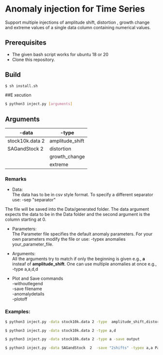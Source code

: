 # Anomaly injection for Time Series  
Support multiple injections of amplitude shift, distortion , growth change and extreme values of a single data column containing numerical values.


## Prerequisites
- The given bash script works for ubuntu 18 or 20 
- Clone this repository.

## Build
```bash
$ sh install.sh
```
##E xecution
```bash
$ python3 inject.py [arguments]
```
## Arguments

 | -data  | -type   
 | -------- | -------- | 
 | stock10k.data 2    | amplitude_shift |
 | SAGandStock  2  |distortion |  
 |   | growth_change |
 |   | extreme |   
 




### Remarks
- Data:\
The data has to be in csv style format. To specify a different separator use:
-sep  "separator"

The file will be saved into the Data/generated folder.
The data argument expects the data to be in the Data folder and the second argument
is the column starting at 0.
- Parameters:\
The Parameter file specifies the default anomaly parameters.
For your own parameters modify the file or use:
-typex anomalies your_parameter_file.

- Arguments:\
All the arguments try to match if only the beginning is given e.g.,  **a** insteaf of **amplitude_shift**.
One can use multiple anomalies at once e.g., -type a,a,d,d

- Plot and Save commands\
-withoutlegend\
-save filename\
-anomalydetails\
-plotoff
### Examples:
```bash
$ python3 inject.py -data stock10k.data 2 -type  amplitude_shift,distortion -anomalydetails

$ python3 inject.py -data stock10k.data 2 -type a,d 

$ python3 inject.py -data stock10k.data 2 -type a -save output 

$ python3 inject.py -data SAGandStock  2  -save "2shifts" -typex a,a Parameters -plotoff

```

[comment]: <> (### Additional experimental run)

[comment]: <> (The file runc.py has an optional argument -cont where one can continue working on the same anomalies and -delete to delete an anomalie by index)

[comment]: <> (#### Example)

[comment]: <> (```bash)

[comment]: <> ($ python3 runc.py -data Data/stock10k.data -col 2 -cont)

[comment]: <> (-t a -l 10 )

[comment]: <> (-t d   )

[comment]: <> (-t g)

[comment]: <> (-an )

[comment]: <> (1 {'type': 'amplitude_shift', 'factor': 8, 'index_range': &#40;690, 699&#41;} )

[comment]: <> (2 {'type': 'distortion', 'factor': 8, 'index_range': &#40;11270, 11279&#41;} )

[comment]: <> (3 {'type': 'growth_change', 'factor': 8, 'index_range': &#40;5064, 5073&#41;} )

[comment]: <> (-delete 2 )

[comment]: <> (-an )

[comment]: <> (1 {'type': 'amplitude_shift', 'factor': 8, 'index_range': &#40;690, 699&#41;} )

[comment]: <> (3 {'type': 'growth_change', 'factor': 8, 'index_range': &#40;5064, 5073&#41;} )

[comment]: <> (-save continiousoutput)

[comment]: <> (exit)

[comment]: <> (```)


